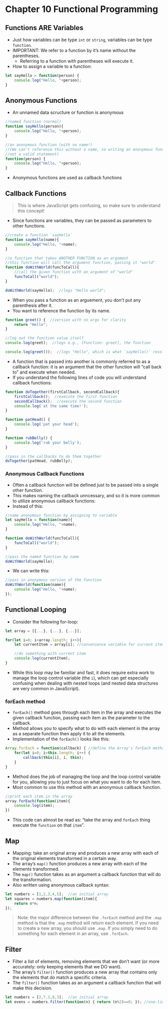 # Chapter 10 Functional Programming
## Functions ARE Variables
- Just how variables can be type ```int``` or ```string```, variables can be type ```function```.
- IMPORTANT: We refer to a function by it’s name without the parentheses.
    - Referring to a function with parentheses will execute it.
- How to assign a variable to a function:
```js
let sayHello = function(person) {
    console.log("Hello, "+person);
}
```

## Anonymous Functions
- An unnamed data scructure or function is anonymous
```js
//named function (normal)
function sayHello(person){
    console.log("Hello, "+person);
}

//an anonymous function (with no name!)
//(We can't reference this without a name, so writing an anonymous function is
//not a valid statement)
function(person) {
    console.log("Hello, "+person);
}

```
- Anonymous functions are used as callback functions
## Callback Functions
> This is where JavaScript gets confusing, so make sure to understand this concept!
- Since functions are variables, they can be passed as parameters to other functions.
```js
//create a function `sayHello`
function sayHello(name){
    console.log("Hello, "+name);
}

//a function that takes ANOTHER FUNCTION as an argument
//this function will call the argument function, passing it "world"
function doWithWorld(funcToCall){
    //call the given function with an argument of "world"
    funcToCall("world");
}

doWithWorld(sayHello);  //logs "Hello world";
```
- When you pass a function as an arguement, you don't put any parenthesis after it.
- You want to reference the function by its name.
```js
function greet() {  //version with no args for clarity
    return "Hello";
}

//log out the function value itself
console.log(greet);  //logs e.g., [Function: greet], the function

console.log(greet());  //logs "Hello", which is what `sayHello()` resolves to
```
- A function that is passed into another is commonly referred to as a callback function: it is an argument that the other function will “call back to” and execute when needed.
- If you understand the following lines of code you will understand callback functions:
```js
function doTogether(firstCallback, secondCallback){
    firstCallback();  //execute the first function
    secondCallback();  //execute the second function
    console.log('at the same time!');
}

function patHead() {
    console.log('pat your head');
}

function rubBelly() {
    console.log('rub your belly');
}

//pass in the callbacks to do them together
doTogether(patHead, rubBelly);
```

### Anonymous Callback Functions
- Often a callback function will be defined just to be passed into a single other function. 
- This makes naming the callback unncessary, and so it is more common to utilize anonymous callback functions:
- Instead of this:
```js
//name anonymous function by assigning to variable
let sayHello = function(name){
    console.log("Hello, "+name);
}

function doWithWorld(funcToCall){
    funcToCall("world");
}

//pass the named function by name
doWithWorld(sayHello);
```
- We can write this:
```js
//pass in anonymous version of the function
doWithWorld(function(name){
    console.log("Hello, "+name);
});
```

## Functional Looping
- Consider the following for-loop:
```js
let array = [{...}, {...}, {...}];

for(let i=0; i<array.length; i++){
    let currentItem = array[i]; //convenience variable for current item

    //do something with current item
    console.log(currentItem);
}
```
- While this loop may be familiar and fast, it does require extra work to manage the loop control variable (the ```i```), which can get especially confusing when dealing with nested loops (and nested data structures are very common in JavaScript).
### forEach method
- ```forEach()``` method goes through each item in the array and executes the given callback function, passing each item as the parameter to the callback.
- Method allows you to specify what to do with each element in the array as a separate function then apply it to all the elements.
- Implementation of the ```forEach()``` looks like this:
```js
Array.forEach = function(callback) { //define the Array's forEach method
    for(let i=0; i<this.length; i++) {
        callback(this[i], i, this);
    }
}
```
- Method does the job of managing the loop and the loop control variable for you, allowing you to just focus on what you want to do for each item.
- Most common to use this method with an anonymous callback function.
```js
//print each item in the array
array.forEach(function(item){
    console.log(item);
})
```
- This code can almost be read as: “take the array and ```forEach``` thing execute the ```function``` on that ```item```”.

## Map
- Mapping: take an original array and produces a new array with each of the original elements transformed in a certain way.
- The array’s ```map()``` function produces a new array with each of the elements transformed. 
- The ```map()``` function takes as an argument a callback function that will do the transformation. 
- Also written using anonymous callback syntax:
```js
let numbers = [1,2,3,4,5];  //an initial array
let squares = numbers.map(function(item){
    return n*n;
});
```
> Note: the major difference between the ```.forEach``` method and the ```.map``` method is that the ```.map``` method will return each element. If you need to create a new array, you should use ```.map```. If you simply need to do something for each element in an array, use ```.forEach```.

## Filter
- Filter a list of elements, removing elements that we don’t want (or more accurately: only keeping elements that we DO want).
- The array’s ```filter()``` function produces a new array that contains only the elements that do match a specific criteria. 
- The ```filter()``` function takes as an argument a callback function that will make this decision.
```js
let numbers = [2,7,1,8,3];  //an initial array
let evens = numbers.filter(function(n) { return (n%2)==0; }); //one-liner!
```